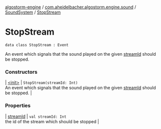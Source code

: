 [algostorm-engine](../../../index.md) / [com.aheidelbacher.algostorm.engine.sound](../../index.md) / [SoundSystem](../index.md) / [StopStream](.)

# StopStream

`data class StopStream : Event`

An event which signals that the sound played on the given [streamId](stream-id.md)
should be stopped.

### Constructors

| [&lt;init&gt;](-init-.md) | `StopStream(streamId: Int)`<br>An event which signals that the sound played on the given [streamId](-init-.md#com.aheidelbacher.algostorm.engine.sound.SoundSystem.StopStream$<init>(kotlin.Int)/streamId)
should be stopped. |

### Properties

| [streamId](stream-id.md) | `val streamId: Int`<br>the id of the stream which should be stopped |

